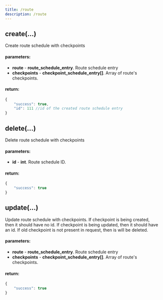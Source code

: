 ```yaml
---
title: /route
description: /route
---
```


## create(...)

Create route schedule with checkpoints

#### parameters:

* **route** - **route_schedule_entry**. Route schedule entry
* **checkpoints** - **checkpoint_schedule_entry\[\]**. Array of route's checkpoints.

#### return:
```js
{
    "success": true,
    "id": 111 //id of the created route schedule entry
}
```


## delete(...)

Delete route schedule with checkpoints

#### parameters:

* **id** - **int**. Route schedule ID.

#### return:
```js
{
    "success": true
}
```



## update(...)

Update route schedule with checkpoints. If checkpoint is being created, then it should have no id.
If checkpoint is being updated, then it should have an id. If old checkpoint is not present in request, then
is will be deleted.

#### parameters:

* **route** - **route_schedule_entry**. Route schedule entry
* **checkpoints** - **checkpoint_schedule_entry\[\]**. Array of route's checkpoints.

#### return:
```js
{
    "success": true
}
```